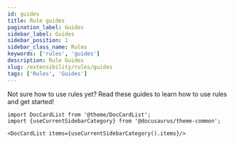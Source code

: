 ```yaml
---
id: guides
title: Rule guides
pagination_label: Guides
sidebar_label: Guides
sidebar_position: 1
sidebar_class_name: Rules
keywords: ['rules', 'guides']
description: Rule Guides
slug: /extensibility/rules/guides
tags: ['Rules', 'Guides']
---
```


Not sure how to use rules yet? Read these guides to learn how to use rules and get started!

```mdx-code-block
import DocCardList from '@theme/DocCardList';
import {useCurrentSidebarCategory} from '@docusaurus/theme-common';

<DocCardList items={useCurrentSidebarCategory().items}/>
```
